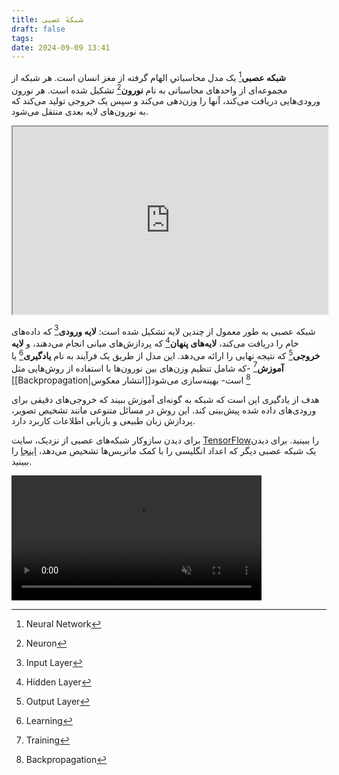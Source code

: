 ```yaml
---
title: شبکهٔ عصبی
draft: false
tags: 
date: 2024-09-09 13:41
---
```

**شبکه عصبی**[^1] یک مدل محاسباتیِ الهام گرفته از مغز انسان است. هر شبکه از مجموعه‌ای از واحدهای محاسباتی به نام **نورون**[^2] تشکیل شده است. هر نورون ورودی‌هایی دریافت می‌کند، آنها را وزن‌دهی می‌کند و سپس یک خروجی تولید می‌کند که به نورون‌های لایه بعدی منتقل می‌شود.

<iframe width="100%" height="300px" src="https://eledah.github.io/quartz_blog/attachment/neural-network.html"></iframe>

شبکه عصبی به طور معمول از چندین لایه تشکیل شده است: **لایه ورودی**[^3] که داده‌های خام را دریافت می‌کند، **لایه‌های پنهان**[^4] که پردازش‌های میانی انجام می‌دهند، و **لایه خروجی**[^5] که نتیجه نهایی را ارائه می‌دهد. این مدل از طریق یک فرآیند به نام **یادگیری**[^6]  یا **آموزش**[^7] -که شامل تنظیم وزن‌های بین نورون‌ها با استفاده از روش‌هایی مثل [[Backpropagation|انتشار معکوس]][^8] است- بهینه‌سازی می‌شود

هدف از یادگیری این است که شبکه به گونه‌ای آموزش ببیند که خروجی‌های دقیقی برای ورودی‌های داده شده پیش‌بینی کند. این روش در مسائل متنوعی مانند تشخیص تصویر، پردازش زبان طبیعی و بازیابی اطلاعات کاربرد دارد.

برای دیدن سازوکار شبکه‌های عصبی از نزدیک، سایت [TensorFlow](https://playground.tensorflow.org/)‌را ببینید. برای دیدن یک شبکه عصبی دیگر که اعداد انگلیسی را با کمک ماتریس‌ها تشخیص می‌دهد، [اینجا](https://adamharley.com/nn_vis/cnn/2d.html) را ببینید.

<video src="https://private-user-images.githubusercontent.com/131465095/367596286-ab8b31a4-25ad-453d-9cad-147bc444271c.mp4?jwt=eyJhbGciOiJIUzI1NiIsInR5cCI6IkpXVCJ9.eyJpc3MiOiJnaXRodWIuY29tIiwiYXVkIjoicmF3LmdpdGh1YnVzZXJjb250ZW50LmNvbSIsImtleSI6ImtleTUiLCJleHAiOjE3MjY0ODA3MzIsIm5iZiI6MTcyNjQ4MDQzMiwicGF0aCI6Ii8xMzE0NjUwOTUvMzY3NTk2Mjg2LWFiOGIzMWE0LTI1YWQtNDUzZC05Y2FkLTE0N2JjNDQ0MjcxYy5tcDQ_WC1BbXotQWxnb3JpdGhtPUFXUzQtSE1BQy1TSEEyNTYmWC1BbXotQ3JlZGVudGlhbD1BS0lBVkNPRFlMU0E1M1BRSzRaQSUyRjIwMjQwOTE2JTJGdXMtZWFzdC0xJTJGczMlMkZhd3M0X3JlcXVlc3QmWC1BbXotRGF0ZT0yMDI0MDkxNlQwOTUzNTJaJlgtQW16LUV4cGlyZXM9MzAwJlgtQW16LVNpZ25hdHVyZT0xYmM2ODQ0ZGMwOTRlYTRlM2YzYjVkM2YxZjNhNGZmYTYxYzQ0ZmIwYjFhMDQ5YzVhYWJkZjQzZTM4NDg4MWJlJlgtQW16LVNpZ25lZEhlYWRlcnM9aG9zdCZhY3Rvcl9pZD0wJmtleV9pZD0wJnJlcG9faWQ9MCJ9.PcmuFBXbXTWDw0-Drtmc9TFfinj03gsMShynhAje4vQ" data-canonical-src="https://private-user-images.githubusercontent.com/131465095/367596286-ab8b31a4-25ad-453d-9cad-147bc444271c.mp4?jwt=eyJhbGciOiJIUzI1NiIsInR5cCI6IkpXVCJ9.eyJpc3MiOiJnaXRodWIuY29tIiwiYXVkIjoicmF3LmdpdGh1YnVzZXJjb250ZW50LmNvbSIsImtleSI6ImtleTUiLCJleHAiOjE3MjY0ODA3MzIsIm5iZiI6MTcyNjQ4MDQzMiwicGF0aCI6Ii8xMzE0NjUwOTUvMzY3NTk2Mjg2LWFiOGIzMWE0LTI1YWQtNDUzZC05Y2FkLTE0N2JjNDQ0MjcxYy5tcDQ_WC1BbXotQWxnb3JpdGhtPUFXUzQtSE1BQy1TSEEyNTYmWC1BbXotQ3JlZGVudGlhbD1BS0lBVkNPRFlMU0E1M1BRSzRaQSUyRjIwMjQwOTE2JTJGdXMtZWFzdC0xJTJGczMlMkZhd3M0X3JlcXVlc3QmWC1BbXotRGF0ZT0yMDI0MDkxNlQwOTUzNTJaJlgtQW16LUV4cGlyZXM9MzAwJlgtQW16LVNpZ25hdHVyZT0xYmM2ODQ0ZGMwOTRlYTRlM2YzYjVkM2YxZjNhNGZmYTYxYzQ0ZmIwYjFhMDQ5YzVhYWJkZjQzZTM4NDg4MWJlJlgtQW16LVNpZ25lZEhlYWRlcnM9aG9zdCZhY3Rvcl9pZD0wJmtleV9pZD0wJnJlcG9faWQ9MCJ9.PcmuFBXbXTWDw0-Drtmc9TFfinj03gsMShynhAje4vQ" controls="controls" muted="muted" class="d-block rounded-bottom-2 border-top width-fit" style="max-height:640px; min-height: 200px"> </video>

[^1]: Neural Network
[^2]: Neuron
[^3]: Input Layer
[^4]: Hidden Layer
[^5]: Output Layer
[^6]: Learning
[^7]: Training
[^8]: Backpropagation
